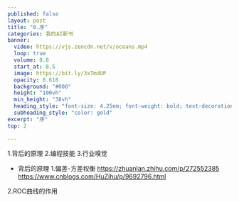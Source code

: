 ```yaml
---
published: false
layout: post
title: "0.序"
categories: 我的AI新书
banner:
  video: https://vjs.zencdn.net/v/oceans.mp4
  loop: true
  volume: 0.8
  start_at: 8.5
  image: https://bit.ly/3xTmdUP
  opacity: 0.618
  background: "#000"
  height: "100vh"
  min_height: "38vh"
  heading_style: "font-size: 4.25em; font-weight: bold; text-decoration: underline"
  subheading_style: "color: gold"
excerpt: "序"
top: 2

---
```


1.背后的原理
2.编程技能
3.行业嗅觉

- 背后的原理
1.偏差-方差权衡
https://zhuanlan.zhihu.com/p/272552385
https://www.cnblogs.com/HuZihu/p/9692796.html


2.ROC曲线的作用